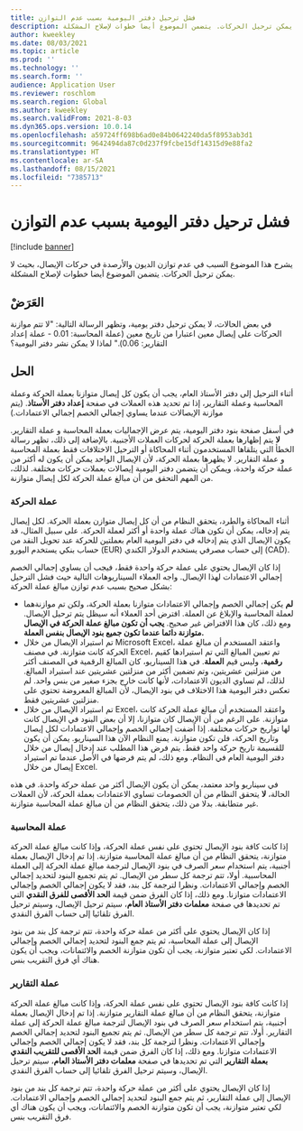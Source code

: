 ```yaml
---
title: فشل ترحيل دفتر اليومية بسبب عدم التوازن
description: يشرح هذا الموضوع السبب في عدم توازن الديون والأرصدة في حركات الإيصال، بحيث لا يمكن ترحيل الحركات. يتضمن الموضوع أيضا خطوات لإصلاح المشكلة.
author: kweekley
ms.date: 08/03/2021
ms.topic: article
ms.prod: ''
ms.technology: ''
ms.search.form: ''
audience: Application User
ms.reviewer: roschlom
ms.search.region: Global
ms.author: kweekley
ms.search.validFrom: 2021-8-03
ms.dyn365.ops.version: 10.0.14
ms.openlocfilehash: a59724ff698b6ad0e84b0642240da5f8953ab3d1
ms.sourcegitcommit: 9642494da87c0d237f9fcbe15df14315d9e88fa2
ms.translationtype: HT
ms.contentlocale: ar-SA
ms.lasthandoff: 08/15/2021
ms.locfileid: "7385713"
---
```

# <a name="journal-posting-failure-because-of-imbalance"></a>فشل ترحيل دفتر اليومية بسبب عدم التوازن

[!include [banner](../includes/banner.md)]

يشرح هذا الموضوع السبب في عدم توازن الديون والأرصدة في حركات الإيصال، بحيث لا يمكن ترحيل الحركات. يتضمن الموضوع أيضا خطوات لإصلاح المشكلة.

## <a name="symptom"></a>العَرَضْ

في بعض الحالات، لا يمكن ترحيل دفتر يومية، وتظهر الرسالة التالية: "لا تتم موازنة الحركات على إيصال معين اعتبارا من تاريخ معين (عملة المحاسبة: 0.01 - عملة إعداد التقارير: 0.06)." لماذا لا يمكن نشر دفتر اليومية؟

## <a name="resolution"></a>الحل

أثناء الترحيل إلى دفتر الأستاذ العام، يجب أن يكون كل إيصال متوازنا بعملة الحركة وعملة المحاسبة وعملة التقارير، إذا تم تحديد هذه العملات في صفحة **إعداد دفتر الأستاذ**. (يتم موازنة الإيصالات عندما يساوي إجمالي الخصم إجمالي الاعتمادات.)

في أسفل صفحة بنود دفتر اليومية، يتم عرض الإجماليات بعملة المحاسبة و عملة التقارير. **لا** يتم إظهارها بعملة الحركة لحركات العملات الأجنبية. بالإضافة إلى ذلك، تظهر رسالة الخطأ التي يتلقاها المستخدمون أثناء المحاكاة أو الترحيل الاختلافات فقط بعملة المحاسبة و عملة التقارير. لا يظهرها بعملة الحركة، لأن الإيصال الواحد يمكن أن يكون له أكثر من عملة حركة واحدة، ويمكن أن يتضمن دفتر اليومية إيصالات بعملات حركات مختلفة. لذلك، من المهم التحقق من أن مبالغ عملة الحركة لكل إيصال متوازنة.

### <a name="transaction-currency"></a>عملة الحركة

أثناء المحاكاة والطرد، يتحقق النظام من أن كل إيصال متوازن بعملة الحركة. لكل إيصال يتم إدخاله، يمكن أن تكون هناك عملة واحدة أو أكثر لعملة الحركة. على سبيل المثال، قد يكون الإيصال الذي يتم إدخاله في دفتر اليومية العام بعملتين للحركة عند تحويل النقد من حساب بنكي يستخدم اليورو (EUR) إلى حساب مصرفي يستخدم الدولار الكندي (CAD).

إذا كان الإيصال يحتوي على عملة حركة واحدة فقط، فيجب أن يساوي إجمالي الخصم إجمالي الاعتمادات لهذا الإيصال. واجه العملاء السيناريوهات التالية حيث فشل الترحيل بشكل صحيح بسبب عدم توازن مبالغ عملة الحركة:

- **لم** يكن إجمالي الخصم وإجمالي الاعتمادات متوازنا بعملة الحركة، ولكن تم موازنةهما لعملة المحاسبة والإبلاغ عن العملة. افترض أحد العملاء أنه سيظل يتم ترحيل الإيصال. ومع ذلك، كان هذا الافتراض غير صحيح. **يجب أن تكون مبالغ عملة الحركة في الإيصال متوازنة دائما عندما تكون جميع بنود الإيصال بنفس العملة.**
- تم استيراد الإيصال من خلال Microsoft Excel، واعتقد المستخدم أن مبالغ عملة الحركة كانت متوازنة. في مصنف Excel، تم تعيين المبالغ التي تم استيرادها كقيم **رقمية**، وليس قيم **العملة**. في هذا السيناريو، كان المبالغ الرقمية في المصنف أكثر من منزلتين عشريتين، وتم تضمين أكثر من منزلتين عشريتين عند استيراد المبالغ. لذلك، لم تساوي الديون الاعتمادات، لأنها كانت خارج بجزء صغير من بنس واحد. لم تعكس دفتر اليومية هذا الاختلاف في بنود الإيصال، لأن المبالغ المعروضة تحتوي على منزلتين عشريتين فقط.
- تم استيراد الإيصال من خلال Excel، واعتقد المستخدم أن مبالغ عملة الحركة كانت متوازنة. على الرغم من أن الإيصال كان متوازنا، إلا أن بعض البنود في الإيصال كانت لها تواريخ حركات مختلفة. إذا أضفت إجمالي الخصم وإجمالي الاعتمادات لكل إيصال وتاريخ الحركة، فلن تكون متوازنة. يمنع النظام الآن هذا السيناريو. يمكن أن يكون للقسيمة تاريخ حركة واحد فقط. يتم فرض هذا المطلب عند إدخال إيصال من خلال دفتر اليومية العام في النظام. ومع ذلك، لم يتم فرضها في الأصل عندما تم استيراد إيصال من خلال Excel.

في سيناريو واحد معتمد، يمكن أن يكون الإيصال أكثر من عملة حركة واحدة. في هذه الحالة، **لا** يتحقق النظام من أن الخصومات تساوي الاعتمادات بعملة الحركة، لأن العملات غير متطابقة. بدلا من ذلك، يتحقق النظام من أن مبالغ عملة المحاسبة متوازنة.

### <a name="accounting-currency"></a>عملة المحاسبة

إذا كانت كافة بنود الإيصال تحتوي على نفس عملة الحركة، وإذا كانت مبالغ عملة الحركة متوازنة، يتحقق النظام من أن مبالغ عملة المحاسبة متوازنة. إذا تم إدخال الإيصال بعملة أجنبية، يتم استخدام سعر الصرف في بنود الإيصال لترجمة مبالغ عملة الحركة إلى العملة المحاسبية. أولا، تتم ترجمة كل سطر من الإيصال. ثم يتم تجميع البنود لتحديد إجمالي الخصم وإجمالي الاعتمادات. ونظرا لترجمة كل بند، فقد لا يكون إجمالي الخصم وإجمالي الاعتمادات متوازنا. ومع ذلك، إذا كان الفرق ضمن قيمة **الحد الأقصى للفرق النقدي** التي تم تحديدها في صفحة **معلمات دفتر الأستاذ العام**، سيتم ترحيل الإيصال، وسيتم ترحيل الفرق تلقائيا إلى حساب الفرق النقدي.

إذا كان الإيصال يحتوي على أكثر من عملة حركة واحدة، تتم ترجمة كل بند من بنود الإيصال إلى عملة المحاسبة، ثم يتم جمع البنود لتحديد إجمالي الخصم وإجمالي الاعتمادات. لكي تعتبر متوازنة، يجب أن تكون متوازنة الخصم والائتمانات، ويجب أن يكون هناك أي فرق التقريب بنس.

### <a name="reporting-currency"></a>عملة التقارير

إذا كانت كافة بنود الإيصال تحتوي على نفس عملة الحركة، وإذا كانت مبالغ عملة الحركة متوازنة، يتحقق النظام من أن مبالغ عملة التقارير متوازنة. إذا تم إدخال الإيصال بعملة أجنبية، يتم استخدام سعر الصرف في بنود الإيصال لترجمة مبالغ عملة الحركة إلى عملة التقارير. أولا، تتم ترجمة كل سطر من الإيصال. ثم يتم تجميع البنود لتحديد إجمالي الخصم وإجمالي الاعتمادات. ونظرا لترجمة كل بند، فقد لا يكون إجمالي الخصم وإجمالي الاعتمادات متوازنا. ومع ذلك، إذا كان الفرق ضمن قيمة **الحد الأقصى للتقريب النقدي بعملة التقارير** التي تم تحديدها في صفحة **معلمات دفتر الأستاذ العام**، سيتم ترحيل الإيصال، وسيتم ترحيل الفرق تلقائيا إلى حساب الفرق النقدي.

إذا كان الإيصال يحتوي على أكثر من عملة حركة واحدة، تتم ترجمة كل بند من بنود الإيصال إلى عملة التقارير، ثم يتم جمع البنود لتحديد إجمالي الخصم وإجمالي الاعتمادات. لكي تعتبر متوازنة، يجب أن تكون متوازنة الخصم والائتمانات، ويجب أن يكون هناك أي فرق التقريب بنس.
